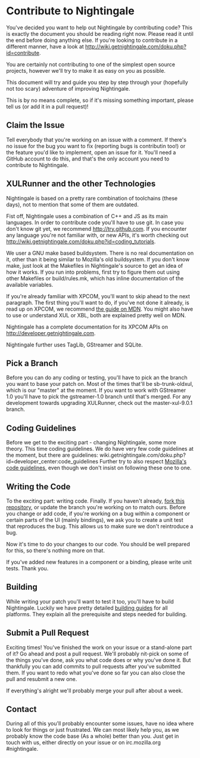 Contribute to Nightingale
=========================
You've decided you want to help out Nightingale by contributing code? This is
exactly the document you should be reading right now. Please read it until the
end before doing anything else. If you're looking to contribute in a different
manner, have a look at http://wiki.getnightingale.com/doku.php?id=contribute.

You are certainly not contributing to one of the
simplest open source projects, however we'll try to make it as easy on you as
possible.

This document will try and guide you step by step through your (hopefully not
too scary) adventure of improving Nightingale.

This is by no means complete, so if it's missing something important, please
tell us (or add it in a pull request)!

Claim the Issue
---------------
Tell everybody that you're working on an issue with a comment. If there's no
issue for the bug you want to fix (reporting bugs is contributin too!) or the
feature you'd like to implement, open an issue for it. You'll need a GitHub
account to do this, and that's the only account you need to contribute to
Nightingale.

XULRunner and the other Technologies
------------------------------------
Nightingale is based on a pretty rare combination of toolchains (these days),
not to mention that some of them are outdated.

Fist off, Nightingale uses a combination of C++ and JS as its main languages. In
order to contribute code you'll have to use git. In case you don't know git yet,
we recommend http://try.github.com. If you encounter any language you're not
familiar with, or new APIs, it's worth checking out
http://wiki.getnightingale.com/doku.php?id=coding_tutorials.

We user a GNU make based buildsystem. There is no real documentation on it,
other than it being similar to Mozilla's old buildsystem. If you don't know make,
just look at the Makefiles in Nightingale's source to get an idea of how it
works. If you run into problems, first try to figure them out using other
Makefiles or build/rules.mk, which has inline documentation of the available
variables.

If you're already familiar with XPCOM, you'll want to skip ahead to the next
paragraph. The first thing you'll want to do, if you've not done it already, is
read up on XPCOM, we recommend [the guide on MDN](https://developer.mozilla.org/en-US/docs/Mozilla/Tech/XPCOM/Guide).
You might also have to use or understand XUL or XBL, both are explained pretty
well on MDN.

Nightingale has a complete documentation for its XPCOM APIs on
http://developer.getnightingale.com.

Nightingale further uses TagLib, GStreamer and SQLite.

Pick a Branch
-------------
Before you can do any coding or testing, you'll have to pick an the branch you
want to base your patch on. Most of the times that'll be sb-trunk-oldxul, which
is our "master" at the moment. If you want to work with GStreamer 1.0 you'll
have to pick the gstreamer-1.0 branch until that's merged. For any development
towards upgrading XULRunner, check out the master-xul-9.0.1 branch.

Coding Guidelines
-----------------
Before we get to the exciting part - changing Nightingale, some more theory.
This time coding guidelines. We do have very few code guidelines at the moment,
but there are guidelines: wiki.getnightingale.com/doku.php?id=developer_center:code_guidelines
Further try to also respect [Mozilla's code guidelines](https://developer.mozilla.org/en-US/docs/Mozilla/Developer_guide/Coding_Style),
even though we don't insist on following these one to one.

Writing the Code
----------------
To the exciting part: writing code. Finally. If you haven't already,
[fork this repository](https://github.com/nightingale-media-player/nightingale-hacking/fork),
or update the branch you're working on to match ours. Before you change or add
code, if you're working on a bug within a component or certain parts of the UI
(mainly bindings), we ask you to create a unit test that reproduces the bug.
This allows us to make sure we don't reintroduce a bug.

Now it's time to do your changes to our code. You should be well prepared for
this, so there's nothing more on that.

If you've added new features in a component or a binding, please write unit
tests. Thank you.

Building
-------
While writing your patch you'll want to test it too, you'll have to build
Nightingale. Luckily we have pretty detailed [building guides](http://wiki.getnightingale.com/doku.php?id=build)
for all platforms. They explain all the prerequisite and steps needed for
building.

Submit a Pull Request
---------------------
Exciting times! You've finished the work on your issue or a stand-alone part of
it? Go ahead and post a pull request. We'll probably nit-pick on some of the
things you've done, ask you what code does or why you've done it. But thankfully
you can add commits to pull requests after you've submitted them. If you want to
redo what you've done so far you can also close the pull and resubmit a new one.

If everything's alright we'll probably merge your pull after about a week.

Contact
-------
During all of this you'll probably encounter some issues, have no idea where to
look for things or just frustrated. We can most likely help you, as we probably
know the code base (As a whole) better than you. Just get in touch with us,
either directly on your issue or on irc.mozilla.org #nightingale.
